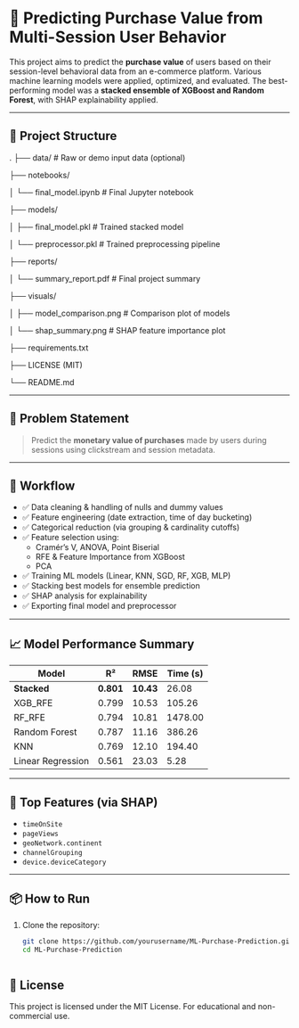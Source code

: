 # 🧠 Predicting Purchase Value from Multi-Session User Behavior

This project aims to predict the **purchase value** of users based on their session-level behavioral data from an e-commerce platform. Various machine learning models were applied, optimized, and evaluated. The best-performing model was a **stacked ensemble of XGBoost and Random Forest**, with SHAP explainability applied.

---

## 📁 Project Structure

.
├── data/ # Raw or demo input data (optional)

├── notebooks/

│ └── final_model.ipynb # Final Jupyter notebook

├── models/

│ ├── final_model.pkl # Trained stacked model

│ └── preprocessor.pkl # Trained preprocessing pipeline

├── reports/

│ └── summary_report.pdf # Final project summary

├── visuals/

│ ├── model_comparison.png # Comparison plot of models

│ └── shap_summary.png # SHAP feature importance plot

├── requirements.txt

├── LICENSE (MIT)

└── README.md


---

## 📌 Problem Statement

> Predict the **monetary value of purchases** made by users during sessions using clickstream and session metadata.

---

## 🧪 Workflow

- ✅ Data cleaning & handling of nulls and dummy values
- ✅ Feature engineering (date extraction, time of day bucketing)
- ✅ Categorical reduction (via grouping & cardinality cutoffs)
- ✅ Feature selection using:
  - Cramér’s V, ANOVA, Point Biserial
  - RFE & Feature Importance from XGBoost
  - PCA
- ✅ Training ML models (Linear, KNN, SGD, RF, XGB, MLP)
- ✅ Stacking best models for ensemble prediction
- ✅ SHAP analysis for explainability
- ✅ Exporting final model and preprocessor

---

## 📈 Model Performance Summary

| Model              | R²       | RMSE       | Time (s) |
|--------------------|----------|------------|----------|
| **Stacked**        | **0.801**| **10.43**  | 26.08    |
| XGB_RFE            | 0.799    | 10.53      | 105.26   |
| RF_RFE             | 0.794    | 10.81      | 1478.00  |
| Random Forest      | 0.787    | 11.16      | 386.26   |
| KNN                | 0.769    | 12.10      | 194.40   |
| Linear Regression  | 0.561    | 23.03      | 5.28     |

---

## 🧠 Top Features (via SHAP)

- `timeOnSite`
- `pageViews`
- `geoNetwork.continent`
- `channelGrouping`
- `device.deviceCategory`

---

## 📦 How to Run

1. Clone the repository:
   ```bash
   git clone https://github.com/yourusername/ML-Purchase-Prediction.git
   cd ML-Purchase-Prediction



## 📃 License

This project is licensed under the MIT License.
For educational and non-commercial use.
